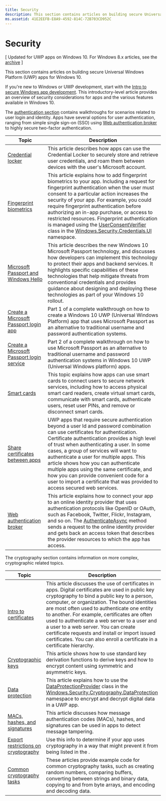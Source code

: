 ```yaml
---
title: Security
description: This section contains articles on building secure Universal Windows Platform (UWP) apps for Windows 10.
ms.assetid: 41E2EEFB-E8A9-4592-814C-72B703CD952C
---
```


# Security


\[ Updated for UWP apps on Windows 10. For Windows 8.x articles, see the [archive](http://go.microsoft.com/fwlink/p/?linkid=619132) \]

This section contains articles on building secure Universal Windows Platform (UWP) apps for Windows 10.

If you're new to Windows or UWP development, start with the [Intro to secure Windows app development](web-authentication-broker.md). This introductory-level article provides an overview of security considerations for apps and the various features available in Windows 10.

The [authentication section](authentication-and-user-identity.md) contains walkthroughs for scenarios related to user login and identity. Apps have several options for user authentication, ranging from simple single sign-on (SSO) using [Web authentication broker](web-authentication-broker.md) to highly secure two-factor authentication.

| Topic                                                                                 | Description                                                                                                                                                                                                                                                                                                                                                                                                                                                                                                                                                                                           |
|---------------------------------------------------------------------------------------|-------------------------------------------------------------------------------------------------------------------------------------------------------------------------------------------------------------------------------------------------------------------------------------------------------------------------------------------------------------------------------------------------------------------------------------------------------------------------------------------------------------------------------------------------------------------------------------------------------|
| [Credential locker](credential-locker.md)                                             | This article describes how apps can use the Credential Locker to securely store and retrieve user credentials, and roam them between devices with the user's Microsoft account.                                                                                                                                                                                                                                                                                                                                                                                                                       |
| [Fingerprint biometrics](fingerprint-biometrics.md)                                   | This article explains how to add fingerprint biometrics to your app. Including a request for fingerprint authentication when the user must consent to a particular action increases the security of your app. For example, you could require fingerprint authentication before authorizing an in-app purchase, or access to restricted resources. Fingerprint authentication is managed using the [UserConsentVerifier](https://msdn.microsoft.com/library/windows/apps/dn279134) class in the [Windows.Security.Credentials.UI](https://msdn.microsoft.com/library/windows/apps/hh701356) namespace. |
| [Microsoft Passport and Windows Hello](microsoft-passport.md)                         | This article describes the new Windows 10 Microsoft Passport technology, and discusses how developers can implement this technology to protect their apps and backend services. It highlights specific capabilities of these technologies that help mitigate threats from conventional credentials and provides guidance about designing and deploying these technologies as part of your Windows 10 rollout.                                                                                                                                                                                         |
| [Create a Microsoft Passport login app](microsoft-passport-login.md)                  | Part 1 of a complete walkthrough on how to create a Windows 10 UWP (Universal Windows Platform) app that uses Microsoft Passport as an alternative to traditional username and password authentication systems.                                                                                                                                                                                                                                                                                                                                                                                       |
| [Create a Microsoft Passport login service](microsoft-passport-login-auth-service.md) | Part 2 of a complete walkthrough on how to use Microsoft Passport as an alternative to traditional username and password authentication systems in Windows 10 UWP (Universal Windows platform) apps.                                                                                                                                                                                                                                                                                                                                                                                                  |
| [Smart cards](smart-cards.md)                                                         | This topic explains how apps can use smart cards to connect users to secure network services, including how to access physical smart card readers, create virtual smart cards, communicate with smart cards, authenticate users, reset user PINs, and remove or disconnect smart cards.                                                                                                                                                                                                                                                                                                               |
| [Share certificates between apps](share-certificates.md)                              | UWP apps that require secure authentication beyond a user Id and password combination can use certificates for authentication. Certificate authentication provides a high level of trust when authenticating a user. In some cases, a group of services will want to authenticate a user for multiple apps. This article shows how you can authenticate multiple apps using the same certificate, and how you can provide convenient code for a user to import a certificate that was provided to access secured web services.                                                                        |
| [Web authentication broker](web-authentication-broker.md)                             | This article explains how to connect your app to an online identity provider that uses authentication protocols like OpenID or OAuth, such as Facebook, Twitter, Flickr, Instagram, and so on. The [AuthenticateAsync](https://msdn.microsoft.com/library/windows/apps/br212066) method sends a request to the online identity provider and gets back an access token that describes the provider resources to which the app has access.                                                                                                                                                              |

 

The cryptography section contains information on more complex, cryptographic related topics.

| Topic                                                                         | Description                                                                                                                                                                                                                                                                                                                                                                                                                                                                                                            |
|-------------------------------------------------------------------------------|------------------------------------------------------------------------------------------------------------------------------------------------------------------------------------------------------------------------------------------------------------------------------------------------------------------------------------------------------------------------------------------------------------------------------------------------------------------------------------------------------------------------|
| [Intro to certificates](certificates.md)                                      | This article discusses the use of certificates in apps. Digital certificates are used in public key cryptography to bind a public key to a person, computer, or organization. The bound identities are most often used to authenticate one entity to another. For example, certificates are often used to authenticate a web server to a user and a user to a web server. You can create certificate requests and install or import issued certificates. You can also enroll a certificate in a certificate hierarchy. |
| [Cryptographic keys](cryptographic-keys.md)                                   | This article shows how to use standard key derivation functions to derive keys and how to encrypt content using symmetric and asymmetric keys.                                                                                                                                                                                                                                                                                                                                                                         |
| [Data protection](data-protection.md)                                         | This article explains how to use the [DataProtectionProvider](https://msdn.microsoft.com/library/windows/apps/br241559) class in the [Windows.Security.Cryptography.DataProtection](https://msdn.microsoft.com/library/windows/apps/br241585) namespace to encrypt and decrypt digital data in a UWP app.                                                                                                                                                                                                              |
| [MACs, hashes, and signatures](macs-hashes-and-signatures.md)               | This article discusses how message authentication codes (MACs), hashes, and signatures can be used in apps to detect message tampering.                                                                                                                                                                                                                                                                                                                                                                                |
| [Export restrictions on cryptography](export-restrictions-on-cryptography.md) | Use this info to determine if your app uses cryptography in a way that might prevent it from being listed in the .                                                                                                                                                                                                                                                                                                                                                                                                     |
| [Common cryptography tasks](common-cryptography-tasks.md)                     | These articles provide example code for common cryptography tasks, such as creating random numbers, comparing buffers, converting between strings and binary data, copying to and from byte arrays, and encoding and decoding data.                                                                                                                                                                                                                                                                                    |

 

 

 






<!--HONumber=Jun16_HO1-->


